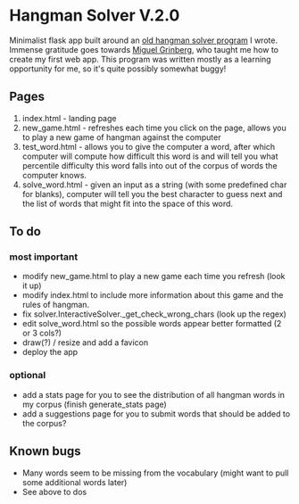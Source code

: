 # Hangman Solver V.2.0

Minimalist flask app built around an [old hangman solver program](url-to-my-old-repo) I wrote. Immense gratitude goes towards [Miguel Grinberg](url-to-flask-tutorial), who taught me how to create my first web app. This program was written mostly as a learning opportunity for me, so it's quite possibly somewhat buggy!

## Pages

1. index.html - landing page
2. new_game.html - refreshes each time you click on the page, allows you to play a new game of hangman against the computer
3. test_word.html - allows you to give the computer a word, after which computer will compute how difficult this word is and will tell you what percentile difficulty this word falls into out of the corpus of words the computer knows.
4. solve_word.html - given an input as a string (with some predefined char for blanks), computer will tell you the best character to guess next and the list of words that might fit into the space of this word.

## To do

### most important
* modify new_game.html to play a new game each time you refresh (look it up)
* modify index.html to include more information about this game and the rules of hangman.
* fix solver.InteractiveSolver._get_check_wrong_chars (look up the regex)
* edit solve_word.html so the possible words appear better formatted (2 or 3 cols?)
* draw(?) / resize and add a favicon
* deploy the app

### optional
* add a stats page for you to see the distribution of all hangman words in my corpus (finish generate_stats page)
* add a suggestions page for you to submit words that should be added to the corpus?

## Known bugs

* Many words seem to be missing from the vocabulary (might want to pull some additional words later)
* See above to dos